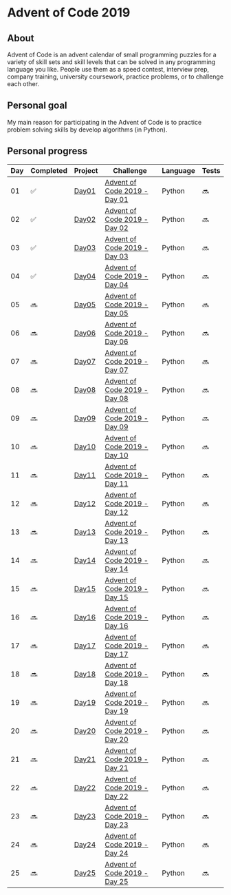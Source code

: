 # Advent of Code 2019

## About
Advent of Code is an advent calendar of small programming puzzles for a variety of skill sets and skill levels that can be solved in any programming language you like. People use them as a speed contest, interview prep, company training, university coursework, practice problems, or to challenge each other.

## Personal goal

My main reason for participating in the Advent of Code is to practice problem solving skills by develop algorithms (in Python).

## Personal progress

Day | Completed | Project | Challenge | Language | Tests
----|--------------|---------|-------|---------|------
01 | :white_check_mark: | [Day01](Day01) | [Advent of Code 2019 - Day 01](https://adventofcode.com/2019/day/1)  | Python | :soon:
02 | :white_check_mark: | [Day02](Day02) | [Advent of Code 2019 - Day 02](https://adventofcode.com/2019/day/2)  | Python | :soon:
03 | :white_check_mark: | [Day03](Day03) | [Advent of Code 2019 - Day 03](https://adventofcode.com/2019/day/3)  | Python | :soon:
04 | :white_check_mark: | [Day04](Day04) | [Advent of Code 2019 - Day 04](https://adventofcode.com/2019/day/4)  | Python | :soon:
05 | :soon: | [Day05](Day05) | [Advent of Code 2019 - Day 05](https://adventofcode.com/2019/day/5)  | Python | :soon:
06 | :soon: | [Day06](Day06) | [Advent of Code 2019 - Day 06](https://adventofcode.com/2019/day/6)  | Python | :soon:
07 | :soon: | [Day07](Day07) | [Advent of Code 2019 - Day 07](https://adventofcode.com/2019/day/7)  | Python | :soon:
08 | :soon: | [Day08](Day08) | [Advent of Code 2019 - Day 08](https://adventofcode.com/2019/day/8)  | Python | :soon:
09 | :soon: | [Day09](Day09) | [Advent of Code 2019 - Day 09](https://adventofcode.com/2019/day/9)  | Python | :soon:
10 | :soon: | [Day10](Day10) | [Advent of Code 2019 - Day 10](https://adventofcode.com/2019/day/10) | Python | :soon:
11 | :soon: | [Day11](Day11) | [Advent of Code 2019 - Day 11](https://adventofcode.com/2019/day/11) | Python | :soon:
12 | :soon: | [Day12](Day12) | [Advent of Code 2019 - Day 12](https://adventofcode.com/2019/day/12) | Python | :soon:
13 | :soon: | [Day13](Day13) | [Advent of Code 2019 - Day 13](https://adventofcode.com/2019/day/13) | Python | :soon:
14 | :soon: | [Day14](Day14) | [Advent of Code 2019 - Day 14](https://adventofcode.com/2019/day/14) | Python | :soon:
15 | :soon: | [Day15](Day15) | [Advent of Code 2019 - Day 15](https://adventofcode.com/2019/day/15) | Python | :soon:
16 | :soon: | [Day16](Day16) | [Advent of Code 2019 - Day 16](https://adventofcode.com/2019/day/16) | Python | :soon:
17 | :soon: | [Day17](Day17) | [Advent of Code 2019 - Day 17](https://adventofcode.com/2019/day/17) | Python | :soon:
18 | :soon: | [Day18](Day18) | [Advent of Code 2019 - Day 18](https://adventofcode.com/2019/day/18) | Python | :soon:
19 | :soon: | [Day19](Day19) | [Advent of Code 2019 - Day 19](https://adventofcode.com/2019/day/19) | Python | :soon:
20 | :soon: | [Day20](Day20) | [Advent of Code 2019 - Day 20](https://adventofcode.com/2019/day/20) | Python | :soon:
21 | :soon: | [Day21](Day21) | [Advent of Code 2019 - Day 21](https://adventofcode.com/2019/day/21) | Python | :soon:
22 | :soon: | [Day22](Day22) | [Advent of Code 2019 - Day 22](https://adventofcode.com/2019/day/22) | Python | :soon:
23 | :soon: | [Day23](Day23) | [Advent of Code 2019 - Day 23](https://adventofcode.com/2019/day/23) | Python | :soon:
24 | :soon: | [Day24](Day24) | [Advent of Code 2019 - Day 24](https://adventofcode.com/2019/day/24) | Python | :soon:
25 | :soon: | [Day25](Day25) | [Advent of Code 2019 - Day 25](https://adventofcode.com/2019/day/25) | Python | :soon:
